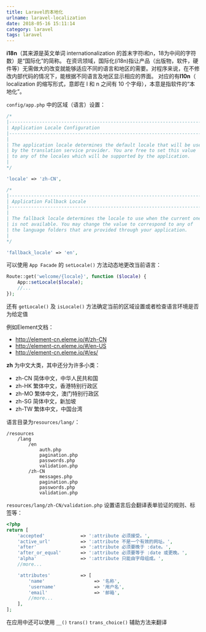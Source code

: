 ```yaml
---
title: Laravel的本地化
urlname: laravel-localization
date: 2018-05-16 15:11:14
category: laravel
tags: laravel
---
```

**i18n**（其来源是英文单词 internationalization 的首末字符i和n，18为中间的字符数）是“国际化”的简称。
在资讯领域，国际化(i18n)指让产品（出版物，软件，硬件等）无需做大的改变就能够适应不同的语言和地区的需要。对程序来说，在不修改内部代码的情况下，能根据不同语言及地区显示相应的界面。
对应的有**l10n**（ localization 的缩写形式，意即在 l 和 n 之间有 10 个字母），本意是指软件的“本地化”。

<!-- more -->

`config/app.php` 中的区域（语言）设置：
```php
/*
|--------------------------------------------------------------------------
| Application Locale Configuration
|--------------------------------------------------------------------------
|
| The application locale determines the default locale that will be used
| by the translation service provider. You are free to set this value
| to any of the locales which will be supported by the application.
|
*/

'locale' => 'zh-CN',

/*
|--------------------------------------------------------------------------
| Application Fallback Locale
|--------------------------------------------------------------------------
|
| The fallback locale determines the locale to use when the current one
| is not available. You may change the value to correspond to any of
| the language folders that are provided through your application.
|
*/

'fallback_locale' => 'en',
```
可以使用 `App Facade` 的 `setLocale()` 方法动态地更改当前语言：
```php
Route::get('welcome/{locale}', function ($locale) {
    App::setLocale($locale);
    //...
});
```
还有 `getLocale()` 及 `isLocale()` 方法确定当前的区域设置或者检查语言环境是否为给定值

例如Element文档：
- http://element-cn.eleme.io/#/zh-CN
- http://element-cn.eleme.io/#/en-US
- http://element-cn.eleme.io/#/es/

**zh** 为中文大类，其中还分为许多小类：
- zh-CN 简体中文，中华人民共和国
- zh-HK 繁体中文，香港特别行政区
- zh-MO 繁体中文，澳门特别行政区
- zh-SG 简体中文，新加坡
- zh-TW 繁体中文，中国台湾

语言目录为`resources/lang/`：
```
/resources
    /lang
        /en
            auth.php
            pagination.php
            passwords.php
            validation.php
        /zh-CN
            messages.php
            pagination.php
            passwords.php
            validation.php
```
`resources/lang/zh-CN/validation.php` 设置语言后会翻译表单验证的规则、标签等：
```php
<?php
return [
    'accepted'             => ':attribute 必须接受。',
    'active_url'           => ':attribute 不是一个有效的网址。',
    'after'                => ':attribute 必须要晚于 :date。',
    'after_or_equal'       => ':attribute 必须要等于 :date 或更晚。',
    'alpha'                => ':attribute 只能由字母组成。',
    //more...

    'attributes'           => [
        'name'                  => '名称',
        'username'              => '用户名',
        'email'                 => '邮箱',
        //more...
    ],
];
```
在应用中还可以使用 `__()` `trans()` `trans_choice()` 辅助方法来翻译
